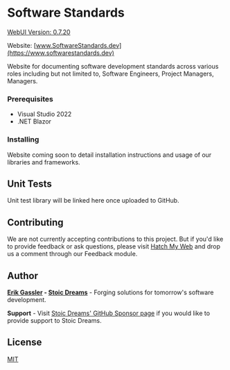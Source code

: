 # Software Standards

[WebUI Version: 0.7.20](https://github.com/StoicDreams/RustWebUI)

Website: [www.SoftwareStandards.dev](https://www.softwarestandards.dev)

Website for documenting software development standards across various roles including but not limited to, Software Engineers, Project Managers, Managers.

### Prerequisites

* Visual Studio 2022
* .NET Blazor

### Installing

Website coming soon to detail installation instructions and usage of our libraries and frameworks.

## Unit Tests

Unit test library will be linked here once uploaded to GitHub.

## Contributing

We are not currently accepting contributions to this project. But if you'd like to provide feedback or ask questions, please visit [Hatch My Web](https://www.stoicdreams.com/home) and drop us a comment through our Feedback module.

## Author

**[Erik Gassler](https://www.erikgassler.com) - [Stoic Dreams](https://www.stoicdreams.com)** - Forging solutions for tomorrow's software development.

**Support** - Visit [Stoic Dreams' GitHub Sponsor page](https://github.com/sponsors/StoicDreams) if you would like to provide support to Stoic Dreams.

## License

[MIT](LICENSE)
